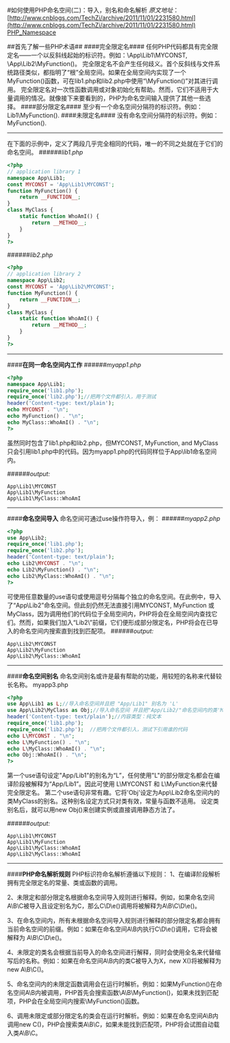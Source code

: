 #如何使用PHP命名空间(二)：导入，别名和命名解析
*原文地址*：[http://www.cnblogs.com/TechZi/archive/2011/11/01/2231580.html](http://www.cnblogs.com/TechZi/archive/2011/11/01/2231580.html)
[PHP_Namespace](PHP_Namespace.md)

##首先了解一些PHP术语##
####完全限定名####
任何PHP代码都具有完全限定名——一个以反斜线起始的标识符。例如：\App\Lib1\MYCONST, \App\Lib2\MyFunction()。
完全限定名不会产生任何歧义。首个反斜线与文件系统路径类似，都指明了“根”全局空间。如果在全局空间内实现了一个MyFunction()函数，可在lib1.php和lib2.php中使用“\MyFunction()”对其进行调用。
完全限定名对一次性函数调用或对象初始化有帮助。然而，它们不适用于大量调用的情况。就像接下来要看到的，PHP为命名空间输入提供了其他一些选择。
####部分限定名####
至少有一个命名空间分隔符的标识符。例如：Lib1\MyFunction().
####未限定名####
没有命名空间分隔符的标识符。例如：MyFunction().


----------


在下面的示例中，定义了两段几乎完全相同的代码，唯一的不同之处就在于它们的命名空间。
######*lib1.php*
```php
<?php
// application library 1
namespace App\Lib1;
const MYCONST = 'App\Lib1\MYCONST';
function MyFunction() {
    return __FUNCTION__;
}
class MyClass {
    static function WhoAmI() {
        return __METHOD__;
    }
}
?>
```

######*lib2.php*
```php
<?php
// application library 2
namespace App\Lib2;
const MYCONST = 'App\Lib2\MYCONST';
function MyFunction() {
    return __FUNCTION__;
}
class MyClass {
    static function WhoAmI() {
        return __METHOD__;
    }
}
?>
```


----------


####**在同一命名空间内工作**
######*myapp1.php*
```php
<?php
namespace App\Lib1;
require_once('lib1.php');
require_once('lib2.php');//把两个文件都引入，用于测试
header('Content-type: text/plain');
echo MYCONST . "\n";
echo MyFunction() . "\n";
echo MyClass::WhoAmI() . "\n";
?>
```
虽然同时包含了lib1.php和lib2.php，但MYCONST, MyFunction, and MyClass只会引用lib1.php中的代码。因为myapp1.php的代码同样位于App\lib1命名空间内。

######*output:*
```text
App\Lib1\MYCONST
App\Lib1\MyFunction
App\Lib1\MyClass::WhoAmI
```


----------


####**命名空间导入**
命名空间可通过use操作符导入，例：
######*myapp2.php*
```php
<?php
use App\Lib2;
require_once('lib1.php');
require_once('lib2.php');
header('Content-type: text/plain');
echo Lib2\MYCONST . "\n";
echo Lib2\MyFunction() . "\n";
echo Lib2\MyClass::WhoAmI() . "\n";
?>
```
可使用任意数量的use语句或使用逗号分隔每个独立的命名空间。在此例中，导入了“App\Lib2”命名空间。但此刻仍然无法直接引用MYCONST, MyFunction 或 MyClass，因为调用他们的代码位于全局空间内，PHP将会在全局空间内查找它们。然而，如果我们加入“Lib2\”前缀，它们便形成部分限定名，PHP将会在已导入的命名空间内搜索直到找到匹配项。
######*output:*
```text
App\Lib2\MYCONST
App\Lib2\MyFunction
App\Lib2\MyClass::WhoAmI
```


----------


####**命名空间别名**
命名空间别名或许是最有帮助的功能，用较短的名称来代替较长名称。
myapp3.php
```php
<?php
use App\Lib1 as L;//导入命名空间并且把 "App/Lib1" 别名为 'L'
use App\Lib2\MyClass as Obj;//导入命名空间 并且把"App/Lib2/"命名空间内的类'MyClass' 别名为 'Obj'
header('Content-type: text/plain');//内容类型：纯文本
require_once('lib1.php');
require_once('lib2.php');  //把两个文件都引入，测试下引用谁的代码
echo L\MYCONST . "\n";
echo L\MyFunction() . "\n";
echo L\MyClass::WhoAmI() . "\n";
echo Obj::WhoAmI() . "\n";
?>
```
第一个use语句设定"App/Lib1"的别名为“L”，任何使用"L"的部分限定名都会在编译阶段被解释为“App/Lib1”。因此可使用 L\MYCONST 和 L\MyFunction来代替完全限定名。
第二个use语句非常有趣。它将'Obj'设定为App\Lib2命名空间内的类MyClass的别名。这种别名设定方式只对类有效，常量与函数不适用。
设定类别名后，就可以用new Obj()来创建实例或直接调用静态方法了。

######*output:*
```text
App\Lib1\MYCONST
App\Lib1\MyFunction
App\Lib1\MyClass::WhoAmI
App\Lib2\MyClass::WhoAmI
```


----------


####**PHP命名解析规则**
PHP标识符命名解析遵循以下规则：
1、在编译阶段解析拥有完全限定名的常量、类或函数的调用。

2、未限定和部分限定名根据命名空间导入规则进行解释。例如，如果命名空间A\B\C被导入且设定别名为C，那么C\D\e()调用将被解释为A\B\C\D\e()。

3、在命名空间内，所有未根据命名空间导入规则进行解释的部分限定名都会拥有当前命名空间的前缀。例如：如果在命名空间A\B内执行C\D\e()调用，它将会被解释为 A\B\C\D\e()。

4、未限定的类名会根据当前导入的命名空间进行解释，同时会使用全名来代替缩写后的名称。例如：如果在命名空间A\B内的类C被导入为X，new X()将被解释为 new A\B\C()。

5、命名空间内的未限定函数调用会在运行时解析。例如：如果MyFunction()在命名空间A\B内被调用，PHP首先会搜索函数\A\B\MyFunction()，如果未找到匹配项，PHP会在全局空间内搜索\MyFunction()函数。

6、调用未限定或部分限定名的类会在运行时解析。例如：如果在命名空间A\B内调用new C()，PHP会搜索类A\B\C，如果未能找到匹配项，PHP将会试图自动载入类A\B\C。
